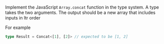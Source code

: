 
Implement the JavaScript `Array.concat` function in the type system. A type takes the two arguments. The output should be a new array that includes inputs in ltr order

For example

```ts
type Result = Concat<[1], [2]> // expected to be [1, 2]
```
